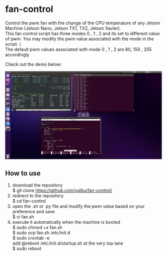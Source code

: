 # fan-control

Control the pwm fan with the change of the CPU temperature of any Jetson Machine (Jetson Nano, Jetson TX1, TX2, Jetson Xavier). \
This fan control script has three modes 0 , 1 , 2 and its set to different value of pwm. 
You may modify the pwm value associated with the mode in the script. \ \
The default pwm values associated with mode 0 , 1 , 2 are 80, 150 , 255 accordingly

Check out the demo below:

![](demo.png)

## How to use

1. download the repository \
   $ git clone https://github.com/yqlbu/fan-control/
2. redirect to the repository \
   $ cd fan-control
4. open the .sh or .py file and modify the pwm value based on your preference and save \
   $ vi fan.sh 
5. execute it automatically when the machine is booted \
   $ sudo chmod +x fan.sh \
   $ sudo scp fan.sh /etc/init.d \
   $ sudo crontab -e \
   add  @reboot /etc/init.d/startup.sh  at the very top lane \
   $ sudo reboot
